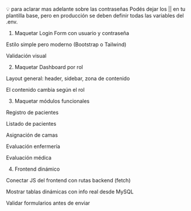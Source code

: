 💡 para aclarar mas adelante sobre las contraseñas
Podés dejar los || en tu plantilla base, pero en producción se deben definir todas las variables del .env.

1. Maquetar Login
Form con usuario y contraseña

Estilo simple pero moderno (Bootstrap o Tailwind)

Validación visual

2. Maquetar Dashboard por rol

Layout general: header, sidebar, zona de contenido

El contenido cambia según el rol

3. Maquetar módulos funcionales

Registro de pacientes

Listado de pacientes

Asignación de camas

Evaluación enfermería

Evaluación médica

4. Frontend dinámico

Conectar JS del frontend con rutas backend (fetch)

Mostrar tablas dinámicas con info real desde MySQL

Validar formularios antes de enviar